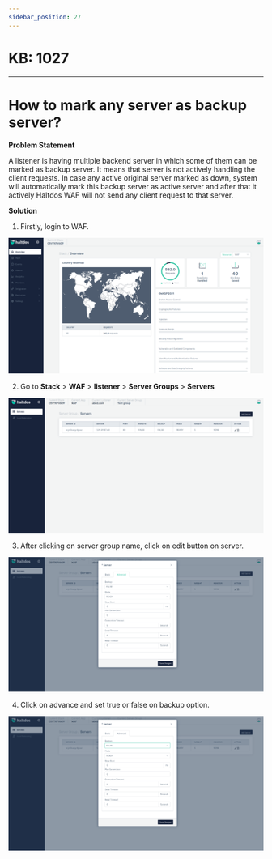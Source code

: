 ```yaml
---
sidebar_position: 27
---
```


# KB: 1027
-----------

# How to mark any server as backup server?

**Problem Statement**

A listener is having multiple backend server in which some of them can be marked as backup server. It means that server is not actively handling the client requests. In case any active original server marked as down, system will automatically mark this backup server as active server and after that it actively Haltdos WAF will not send any client request to that server.

**Solution**

1. Firstly, login to WAF.

![kb-1027](/img/waf/kb/v2/overview_kb_1027_1.png)

2. Go to **Stack** > **WAF** > **listener** > **Server Groups** > **Servers**

![kb-1027](/img/waf/kb/v2/servers_kb_1027_2.png)

3. After clicking on server group name, click on edit button on server. 

![kb-1027](/img/waf/kb/v2/edit_servers_kb_1027_3.png)

4. Click on advance and set true or false on backup option.

![kb-1027](/img/waf/kb/v2/backup_kb_1027_4.png)

